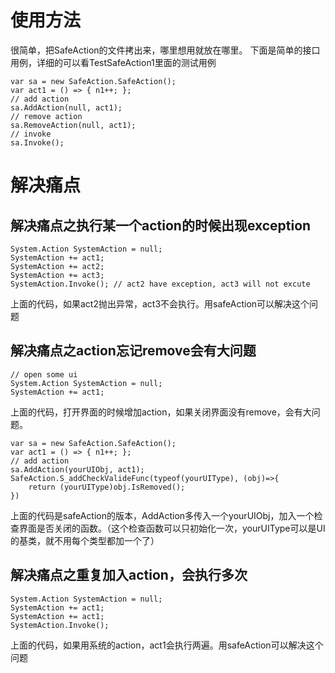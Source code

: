 # 使用方法
很简单，把SafeAction的文件拷出来，哪里想用就放在哪里。
下面是简单的接口用例，详细的可以看TestSafeAction1里面的测试用例
```cshar
var sa = new SafeAction.SafeAction();
var act1 = () => { n1++; };
// add action
sa.AddAction(null, act1);
// remove action
sa.RemoveAction(null, act1);
// invoke
sa.Invoke();
```
# 解决痛点
## 解决痛点之执行某一个action的时候出现exception
```cshar
System.Action SystemAction = null;
SystemAction += act1;
SystemAction += act2;
SystemAction += act3;
SystemAction.Invoke(); // act2 have exception, act3 will not excute
```
上面的代码，如果act2抛出异常，act3不会执行。用safeAction可以解决这个问题
## 解决痛点之action忘记remove会有大问题
```cshar
// open some ui
System.Action SystemAction = null;
SystemAction += act1;
```
上面的代码，打开界面的时候增加action，如果关闭界面没有remove，会有大问题。
```cshar
var sa = new SafeAction.SafeAction();
var act1 = () => { n1++; };
// add action
sa.AddAction(yourUIObj, act1);
SafeAction.S_addCheckValideFunc(typeof(yourUIType), (obj)=>{
    return (yourUIType)obj.IsRemoved();
})
```
上面的代码是safeAction的版本，AddAction多传入一个yourUIObj，加入一个检查界面是否关闭的函数。（这个检查函数可以只初始化一次，yourUIType可以是UI的基类，就不用每个类型都加一个了）
## 解决痛点之重复加入action，会执行多次
```cshar
System.Action SystemAction = null;
SystemAction += act1;
SystemAction += act1;
SystemAction.Invoke();
```
上面的代码，如果用系统的action，act1会执行两遍。用safeAction可以解决这个问题